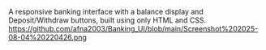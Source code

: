 A responsive banking interface with a balance display and Deposit/Withdraw buttons, built using only HTML and CSS.
https://github.com/afna2003/Banking_UI/blob/main/Screenshot%202025-08-04%20220426.png

